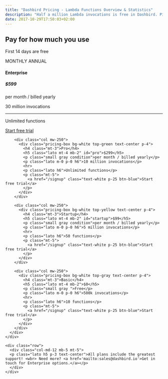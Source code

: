 ```yaml
---
title: "Dashbird Pricing - Lambda Functions Overview & Statistics"
description: "Half a million Lambda invocations is free in Dashbird. Pick the best powerful metrics and analytics package for your needs."
date: 2017-10-29T17:50:03+02:00
---
```


<section class="container-fluid dark-bg">
  <div class="row">
    <div class="col text-center mt-5 mb-5">
      <h1>Pay for how much you use </h1>
      <p class="h4 mt-4 mb-5 lato">First 14 days are free</p>
      <div class="toggle lato text-white d-inline">
        <span class="d-inline-block"><i class="fa fa-check text-green mr-2"></i>MONTHLY</span>
        <span class="active d-inline-block">ANNUAL<i class="fa fa-check text-green ml-2"></i></span>
      </div>
    </div>
  </div>

  <div class="row justify-content-md-center align-items-center mt-3">  
    <div class="col-sm-11">
      <div class="row">
        <div class="col mw-250">
          <div class="pricing-box bg-white top-black text-center p-4">
              <h4 class="mt-3">Enterprise</h4>
              <h5 class="lato mt-4 mb-2" id="enterprise">$599</h5>
              <p class="small gray condition">per month / billed yearly</p>
              <p class="lato m-0 p-0 h6">30 million invocations</p>
              <hr>
              <p class="lato h6">Unlimited functions</p>
              <p class="mt-5">
                <a href="/signup" class="text-white p-25 btn-blue">Start free trial</a>
              </p>
          </div>
        </div>

        <div class="col mw-250">
          <div class="pricing-box bg-white top-green text-center p-4">
            <h4 class="mt-3">Pro</h4>
            <h5 class="lato mt-4 mb-2" id="pro">$299</h5>
            <p class="small gray condition">per month / billed yearly</p>
            <p class="lato m-0 p-0 h6">10 million invocations</p>
            <hr>
            <p class="lato h6">Unlimited functions</p>
            <p class="mt-5">
              <a href="/signup" class="text-white p-25 btn-blue">Start free trial</a>
            </p>
          </div>
        </div>

        <div class="col mw-250">
          <div class="pricing-box bg-white top-yellow text-center p-4">
            <h4 class="mt-3">Startup</h4>
            <h5 class="lato mt-4 mb-2" id="startup">$99</h5>
            <p class="small gray condition">per month / billed yearly</p>
            <p class="lato m-0 p-0 h6">5 million invocations</p>
            <hr>
            <p class="lato h6">50 functions</p>
            <p class="mt-5">
              <a href="/signup" class="text-white p-25 btn-blue">Start free trial</a>
            </p>
          </div>
        </div>

        <div class="col mw-250">
          <div class="pricing-box bg-white top-gray text-center p-4">
            <h4 class="mt-3">Basic</h4>
            <h5 class="lato mt-4 mb-2">$0</h5>
            <p class="small gray ">Free</p>
            <p class="lato m-0 p-0 h6">500k invocations</p>
            <hr>
            <p class="lato h6">10 functions</p>
            <p class="mt-5">
              <a href="/signup" class="text-white p-25 btn-blue">Start free trial</a>
            </p>
          </div>
        </div>
      </div>
    </div>

    <div class="row">
      <div class="col-md-12 mb-5 mt-5">
      <p class="lato h5 p-3 text-center">All plans include the greatest support! <wbr> Need more? <a href='mailto:sales@dashbird.io'>Get in touch for Enterprise options.</a></p>
      </div>
    </div>
  </div>

</section>
